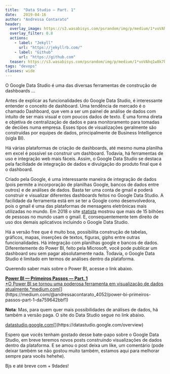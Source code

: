 ```yaml
---
title:	"Data Studio — Part. 1"
date:	2019-04-16
author: "Andressa Contarato"
header:
  overlay_image: https://s3.wasabisys.com/psrandom/img/p/medium/1*voVAhq1w8k7k6_WGNU1obg.jpg
  overlay_filter: 0.8
  actions:
    - label: "Jekyll"
      url: "https://jekyllrb.com/"
    - label: "Github"
      url: "https://github.com"
  teaser: https://s3.wasabisys.com/psrandom/img/p/medium/1*voVAhq1w8k7k6_WGNU1obg.jpg
tags: "devops" 
classes: wide
---
```


O Google Data Studio é uma das diversas ferramentas de construção de dashboards ...

Antes de explicar as funcionalidades do Google Data Studio, é interessante entender o conceito de dashboard. Uma tendência de mercado é o chamado Dashboard, que vem a ser um painel de análise de dados com intuito de ser mais visual e com poucos dados de texto. É uma forma direta e objetiva de centralização de dados e para monitoramento para tomadas de deciões numa empresa. Esses tipos de visualizações geralmente são construídas por equipes de dados, principalmente de Business Intelligence (sigla BI). 

Há várias plataformas de criação de dashboards, até mesmo numa planilha em excel é possível se construir um dashboard. Todavia, há ferramentas de uso e integração web mais fáceis. Assim, o Google Data Studio se destaca pela facilidade de integração de dados e divulgação do produto final que é o dashboard.

Criado pela Google, é uma interessante maneira de integração de dados (pois permite a incorporação de planilhas Google, bancos de dados entre outros) e de análises de dados. Basta ter uma conta de gmail e poderá construir e visualizar diferentes dashboards feitos no Google Data Studio. A facilidade da ferramenta está em se ter a Google como desenvolvedora, pois o gmail é uma das plataformas de mensagens eletrônicas mais utilizadas no mundo. Em 2018 o site  [statista](https://www.statista.com/statistics/432390/active-gmail-users/) mostrou que mais de 15 bilhões de pessoas no mundo usam o gmail. E, consequentemente tem direito de uso dos demais aplicativos incluindo o Google Data Studio.

Há a versão free que é muito boa, possibilita construção de tabelas, gráficos, mapas, inserções de textos, figuras, giphs entre outras funcionalidades. Há integração com planilhas google e bancos de dados. Diferentemente do Power BI, feito pela Microsoft, você pode publicar um dashboard seu sem pagar absolutamente nada. Todavia, o Google Data Studio é limitado em termos de análises dentro da plataforma.

Querendo saber mais sobre o Power BI, acesse o link abaixo.

[**Power BI — Primeiros Passos — Part. 1**  
*O Power BI se tornou uma poderosa ferramenta em visualização de dados atualmente.*medium.com](https://medium.com/@andressacontarato_4052/power-bi-primeiros-passos-part-1-da759642bbf1 "https://medium.com/@andressacontarato_4052/power-bi-primeiros-passos-part-1-da759642bbf1")[](https://medium.com/@andressacontarato_4052/power-bi-primeiros-passos-part-1-da759642bbf1)

**Nota**: Mas, para quem quer mais possibilidades de análises de dados, há também a versão paga. O site do Data Studio segue no link abaixo.

[datastudio.google.com](https://datastudio.google.com/overview "https://datastudio.google.com/overview")[](https://datastudio.google.com/overview)  

Espero que vocês tenham gostado desse bate-papo sobre o Google Data Studio, em breve teremos novos posts construindo visualizações de dados dentro da plataforma. E se amou o post deixa um like, um comentário (pode deixar também se não gostou muito também, estamos aqui para melhorar sempre para vocês hehehe).

Bjs e até breve com + 9dades!
